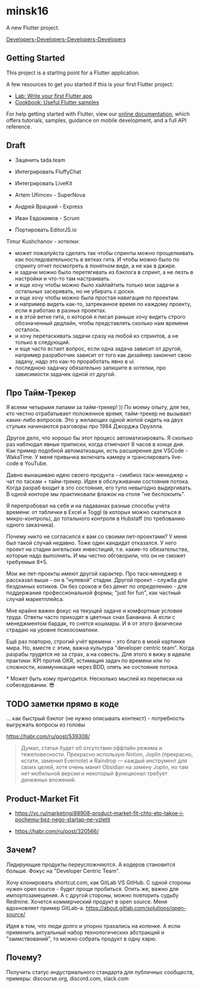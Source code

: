 # minsk16

A new Flutter project.

[Developers-Developers-Developers-Developers](https://www.youtube.com/watch?v=Vhh_GeBPOhs)

## Getting Started

This project is a starting point for a Flutter application.

A few resources to get you started if this is your first Flutter project:

- [Lab: Write your first Flutter app](https://flutter.dev/docs/get-started/codelab)
- [Cookbook: Useful Flutter samples](https://flutter.dev/docs/cookbook)

For help getting started with Flutter, view our
[online documentation](https://flutter.dev/docs), which offers tutorials,
samples, guidance on mobile development, and a full API reference.

## Draft

- Заценить tada.team

- Интегрировать FluffyChat

- Интегрировать LiveKit

- Artem Ufimcev - SuperNova

- Андрей Врацкий - Express

- Иван Евдокимов - Scrum

- Портировать EditorJS.io

Timur Kushchanov - хотелки:

- ​может пожалуйста сделать так чтобы спринты можно прощелкивать как последовательность в ветках гита. И чтобы можно было по спринту отчет посмотреть в понятном виде, а не как в джире.
- ​и задачи можно было перетягивать из бэклога в спринт, а не лезть в настройки и что-то там настраивать.
- ​и еще хочу чтобы можно было хайлайтить только мои задачи а остальных засеривать, но не убирать с доски.
- ​и еще хочу чтобы можно была простая навигация по проектам.
- ​и например видеть как-то, затреканное время по каждому проекту, если я работаю в разных проектах.
- ​и в этой ветке гита, о которой я писал раньше хочу видеть строго обозначенный дедлайн, чтобы представлять сколько нам времени осталось.
- ​и хочу перетаскивать задачи сразу на любой из спринтов, а не только в следующий.
- ​и еще часто встает вопрос, если одна задача зависит от другой, например разработчик зависит от того как дизайнер закончит свою задачу, надо это как-то проработать явно в ui.
- ​последнюю задачку обязательно запишите в хотелки, про зависимости задачек одной от другой.

## Про Тайм-Трекер

Я всеми четырьмя лапами за тайм-трекер! )) По моему опыту, для тех, кто честно отрабатывает положенное время, тайм-трекер не вызывает каких-либо вопросов. Это у желающих одной жопой сидеть на двух стульях начинаются разговоры про 1984 Джорджа Оруэлла.

Другое дело, что хорошо бы этот процесс автоматизировать. Я сколько раз наблюдал явные приписки, когда отмечают 8 часов в конце дня. Как пример подобной автоматизации, есть расширение для VSCode - WakaTime. У меня привычка включать камеру и транслировать live-code в YouTube.

Давно вынашиваю идею своего продукта - симбиоз таск-менеджер + чат по таскам + тайм-трекер. Идея в обслуживании состояния потока. Когда разраб входит в это состояние, его тупо невыгодно выдергивать. В одной конторе мы практиковали флажок на столе "не беспокоить".

Я перепробовал на себе и на падаванах разные способы учёта времени: от таблички в Excel и Toggl (в которых можно скатиться в микро-контроль), до тотального контроля в Hubstaff (по требованию одного заказчика).

Почему никто не согласился к вам со своими пет-проектами? У меня был такой случай недавно. Тоже один кандидат отказался. У него проект на стадии ангельских инвестиций, т.е. какие-то обязательства, которые надо выполнять. И мы честно обговорили, что он не сможет требуемые 8\*5.

Мои же пет-проекты имеют другой характер. Про таск-менеджер я рассказал выше - он в "нулевой" стадии. Другой проект - служба для бездомных котиков. Он без сроков и без денег по определению - для поддержания профессиональной формы; "just for fun", как частный случай маркетплейса.

Мне крайне важен фокус на текущей задаче и комфортные условия труда. Ответы часто приходят в цветных снах Бананана. А если с менеджментом бардак, то снятся кошмары. И я от этого физически страдаю на уровне психосоматики.

Ещё раз повторю, строгий учёт времени - это благо в моей картинке мира. Но, вместе с этим, важна культура "developer centric team". Когда разрабы трудятся не за страх, а на совесть. Для этого я вижу в идеале практики: KPI против OKR, эстимация задач по времени или по сложности, коммуникация через BDD, опять же состояние потока.

\* Может быть кому пригодится. Несколько мыслей из переписки на собеседовании. 😎

## TODO заметки прямо в коде

... как быстрый бэклог (не нужно описывать контекст) - потребность выгружать вопросы из головы

https://habr.com/ru/post/539308/

> Думал, статья будет об отсутствии оффлайн режима и тяжеловесности. Прекрасно использую Notion, Joplin (прекрасно, кстати, заменил Evernote) и Raindrop — каждый инструмент для своих целей, хотя очень манит Obsidian на замену Joplin, но там нет мобильной версии и некоторый функционал требует денежных вложений.

## Product-Market Fit

- https://vc.ru/marketing/88908-product-market-fit-chto-eto-takoe-i-pochemu-bez-nego-startap-ne-vzletit

- https://habr.com/ru/post/320566/

## Зачем?

Лидирующие продукты переусложняются. А кодеров становится больше. Фокус на "Developer Centric Team".

Хочу клонировать shortcut.com, как GitLab VS GitHub. С одной стороны нужен open source - будет проще пробиться. Опять же, важно для импортозамещения. А с другой стороны, можно повторить судьбу Redmine. Хочется коммерческий продукт в open source. Меня вдохновляет пример GitLab-а. https://about.gitlab.com/solutions/open-source/

Идея в том, что люди долго и упорно трахались на коленке. А если применить актуальный набор технологических абстракций и "заимствований", то можно собрать продукт в одну харю. 

## Почему?

Получить статус индустриального стандарта для публичных сообществ, примеры: discourse.org, discord.com, slack.com
